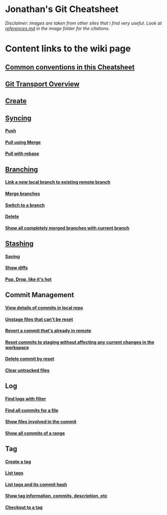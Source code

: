 Jonathan's Git Cheatsheet
======

_Disclaimer: images are taken from other sites that i find very useful. Look at [references.md](../images/references.md) in the image folder for the citations._

# Content links to the wiki page

## [Common conventions in this Cheatsheet](https://github.com/jonyeezs/gitcheat/wiki#common-conventions-in-this-cheatsheet)


## [Git Transport Overview](https://github.com/jonyeezs/gitcheat/wiki/Git-Transport-Overview)

## [Create](https://github.com/jonyeezs/gitcheat/wiki/Create)

## [Syncing](https://github.com/jonyeezs/gitcheat/wiki/Syncing)

#### [Push](https://github.com/jonyeezs/gitcheat/wiki/Syncing#push)

#### [Pull using Merge](https://github.com/jonyeezs/gitcheat/wiki/Syncing#pull-using-mergebranch)

#### [Pull with rebase](https://github.com/jonyeezs/gitcheat/wiki/Syncing#pull-with-rebase)

## [Branching](https://github.com/jonyeezs/gitcheat/wiki/Branching)

#### [Link a new local branch to existing remote branch](https://github.com/jonyeezs/gitcheat/wiki/Branching#link-a-new-local-branch-to-existing-remote-branch)

#### [Merge branches](https://github.com/jonyeezs/gitcheat/wiki/Branching#merge-branches)

#### [Switch to a branch](https://github.com/jonyeezs/gitcheat/wiki/Branching#switch-to-a-branch)

#### [Delete](https://github.com/jonyeezs/gitcheat/wiki/Branching#delete)

#### [Show all completely merged branches with current branch](https://github.com/jonyeezs/gitcheat/wiki/Branching#show-all-completely-merged-branches-with-current-branch)

## [Stashing](https://github.com/jonyeezs/gitcheat/wiki/Stashing)

#### [Saving](https://github.com/jonyeezs/gitcheat/wiki/Stashing#saving)

#### [Show diffs](https://github.com/jonyeezs/gitcheat/wiki/Stashing#show-diffs)

#### [Pop, Drop, like it's hot](https://github.com/jonyeezs/gitcheat/wiki/Stashing#pop-drop-like-its-hot)

## Commit Management

#### [View details of commits in local repo](https://github.com/jonyeezs/gitcheat/wiki/Commit-Management#view-details-of-commits)

#### [Unstage files that can't be reset](https://github.com/jonyeezs/gitcheat/wiki/Commit-Management#unstage-files-that-cant-be-reset)

#### [Revert a commit that's already in remote](https://github.com/jonyeezs/gitcheat/wiki/Commit-Management#revert-a-commit-thats-already-in-remote)

#### [Reset commits to staging without affecting any current changes in the workspace](https://github.com/jonyeezs/gitcheat/wiki/Commit-Management#reset-commits-to-staging-without-affecting-any-current-changes-in-the-workspace)

#### [Delete commit by reset](https://github.com/jonyeezs/gitcheat/wiki/Commit-Management#delete-commit-by-reset)

#### [Clear untracked files](https://github.com/jonyeezs/gitcheat/wiki/Commit-Management#clear-untracked-files)

## Log

#### [Find logs with filter](https://github.com/jonyeezs/gitcheat/wiki/Log#find-logs-with-filter)

#### [Find all commits for a file](https://github.com/jonyeezs/gitcheat/wiki/Log#find-all-commits-for-a-file)

#### [Show files involved in the commit](https://github.com/jonyeezs/gitcheat/wiki/Log#show-files-involved-in-the-commit)

#### [Show all commits of a range](https://github.com/jonyeezs/gitcheat/wiki/Log#show-all-commits-of-a-range)

## Tag

#### [Create a tag](https://github.com/jonyeezs/gitcheat/wiki/Tag#tag-latest-commit)

#### [List tags](https://github.com/jonyeezs/gitcheat/wiki/Tag#list-tags)

#### [List tags and its commit hash](https://github.com/jonyeezs/gitcheat/wiki/Tag#list-tags-and-its-commit-hash)

#### [Show tag information, commits, description, etc](https://github.com/jonyeezs/gitcheat/wiki/Tag#show-tag-information-commits-description-etc)

#### [Checkout to a tag](https://github.com/jonyeezs/gitcheat/wiki/Tag#checkout-to-a-tag)
